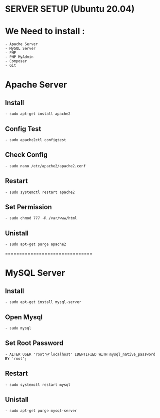 **SERVER SETUP (Ubuntu 20.04)**
===============================
# We Need to install :
	- Apache Server
	- MySQL Server
	- PHP
	- PHP MyAdmin
	- Composer
	- Git

# Apache Server
## Install
	- sudo apt-get install apache2
## Config Test
	- sudo apache2ctl configtest
## Check Config
	- sudo nano /etc/apache2/apache2.conf
## Restart
	- sudo systemctl restart apache2
## Set Permission
	- sudo chmod 777 -R /var/www/html
## Unistall
	- sudo apt-get purge apache2

===============================
# MySQL Server
## Install
	- sudo apt-get install mysql-server
## Open Mysql
	- sudo mysql
## Set Root Password
	- ALTER USER 'root'@'localhost' IDENTIFIED WITH mysql_native_password BY 'root';
## Restart
	- sudo systemctl restart mysql
## Unistall
	- sudo apt-get purge mysql-server

